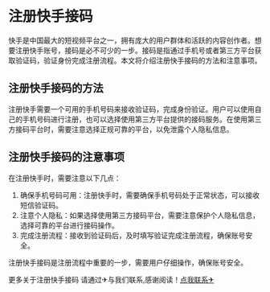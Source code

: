 # 注册快手接码

快手是中国最大的短视频平台之一，拥有庞大的用户群体和活跃的内容创作者。想要注册快手账号，接码是必不可少的一步。接码是指通过手机号或者第三方平台获取验证码，验证身份完成注册流程。本文将介绍注册快手接码的方法和注意事项。

## 注册快手接码的方法

注册快手需要一个可用的手机号码来接收验证码，完成身份验证。用户可以使用自己的手机号码进行注册，也可以选择使用第三方平台提供的接码服务。在使用第三方接码平台时，需要注意选择正规可靠的平台，以免泄露个人隐私信息。

## 注册快手接码的注意事项

在注册快手时，需要注意以下几点：

1. 确保手机号码可用：注册快手时，需要确保手机号码处于正常状态，可以接收短信验证码。
2. 注意个人隐私：如果选择使用第三方接码平台，需要注意保护个人隐私信息，选择可靠的平台进行接码操作。
3. 完成注册流程：接收到验证码后，及时填写验证完成注册流程，确保账号安全。

注册快手接码是注册流程中重要的一步，需要用户仔细操作，确保账号安全。

更多关于注册快手接码 请通过✈与我们联系,感谢阅读！[点我联系✈](https://file.k02.cc)